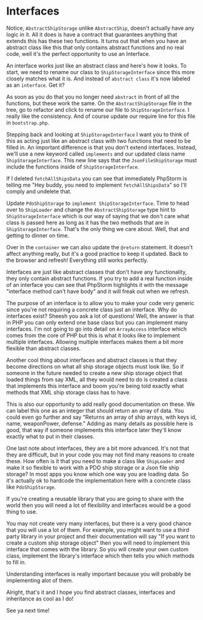 # Interfaces

Notice, `AbstractShipStorage` unlike `AbstractShip`, doesn't actually have any 
logic in it. All it does is have a contract that guarantees anything that extends this has these two
functions. It turns out that when you have an abstract class like this that only contains abstract
functions and no real code, well it's the perfect opportunity to use an Interface. 

An interface works just like an abstract class and here's how it looks. To start, we need to rename
our class to `ShipStorageInterface` since this more closely matches what it is. And instead of
`abstract class` it's now labeled as an `interface`. Get it?

As soon as you do that you no longer need `abstract` in front of all the functions, but these work the same. 
On the `AbstractShipStorage` file in the tree, go to refactor and click to rename our file to `ShipStorageInterface`. 
I really like the consistency. And of course update our require line for this file in `bootstrap.php`. 

Stepping back and looking at `ShipStorageInterface` I want you to think of this as acting just like
an abstract class with two functions that need to be filled in. An important difference is that you
don't extend interfaces. Instead, we'll use a new keyword called `implements` and our updated class name
`ShipStorageInterface`. This new line says that the `JsonFileShipStorage` must include the functions
inside of `ShipStorageInterface`.  

If I deleted `fetchAllShipsData` you can see that immediately PhpStorm is telling me "Hey buddy, 
you need to implement `fetchAllShipsData`" so I'll comply and undelete that. 

Update `PdoShipStorage` to `implement ShipStorageInterface`. Time to head over to `ShipLoader` 
and change the `AbstractShipStorage` type hint to `ShipStorageInterface` which is our way of
saying that we don't care what class is passed here as long as it has the two methods that
are in `ShipStorageInterface`. That's the only thing we care about. Well, that and getting to
dinner on time.

Over in the `container` we can also update the `@return` statement. It doesn't affect anything really,
but it's a good practice to keep it updated. Back to the browser and refresh! Everything still works
perfectly. 

Interfaces are just like abstract classes that don't have any functionality, they only contain
abstract functions. If you try to add a real function inside of an interface you can see that
PhpStorm highlights it with the message "interface method can't have body" and it will freak out
when we refresh. 

The purpose of an interface is to allow you to make your code very generic since you're not requiring
a concrete class just an interface. Why do interfaces exist? Sheesh you ask a lot of questions!
Well, the answer is that in PHP you can only extend one base class but you can implement many
interfaces. I'm not going to go into detail on `ArrayAccess` interface which comes from the core of PHP
but this is what it looks like to implement multiple interfaces. Allowing multiple interfaces makes
them a bit more flexible than abstract classes.

Another cool thing about interfaces and abstract classes is that they become directions on what all
ship storage objects must look like. So if someone in the future needed to create a new ship storage 
object that loaded things from say XML, all they would need to do is created a class that implements
this interface and boom you're being told exactly what methods that XML ship storage class has to have. 

This is also our opportunity to add really good documentation on these. We can label this one as an
integer that should return an array of data. You could even go further and say "Returns an array of ship arrays,
with keys id, name, weaponPower, defense." Adding as many details as possible here is good, that way if
someone implements this interface later they'll know exactly what to put in their classes. 

One last note about interfaces, they are a bit more advanced. It's not that they are difficult, but in your
code you may not find many reasons to create these. How often is it that you need to make a class
like `ShipLoader` and make it so flexible to work with a PDO ship storage or a Json file ship storage?
In most apps you know which one way you are loading data. So it's actually ok to hardcode the implementation
here with a concrete class like `PdoShipStorage`. 

If you're creating a reusable library that you are going to share with the world then you will need
a lot of flexibility and interfaces would be a good thing to use. 

You may not create very many interfaces, but there is a very good chance that you will use a lot of 
them. For example, you might want to use a third party library in your project and their documentation
will say "If you want to create a custom ship storage object" then you will need to implement this 
interface that comes with the library. So you will create your own custom class, implement the library's
interface which then tells you which methods to fill in. 

Understanding interfaces is really important because you will probably be implementing alot of them. 

Alright, that's it and I hope you find abstract classes, interfaces and inheritance as cool as I do!

See ya next time!
